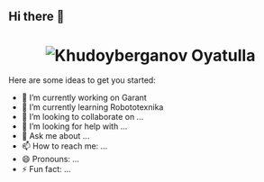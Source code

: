 ## Hi there 👋

<h1 align="center">
  <img src="https://raw.githubusercontent.com/OyatullohG24/OyatullohG24/main/images/DALL·E 2025-01-11 09.25.11 - A creative and vibrant digital artwork featuring the name 'OyatullohG24' in bold, futuristic typography. The background should have an abstract, color.webp" alt="Khudoyberganov Oyatulla" />
</h1>

Here are some ideas to get you started:

- 🔭 I’m currently working on Garant
- 🌱 I’m currently learning Robototexnika
- 👯 I’m looking to collaborate on ...
- 🤔 I’m looking for help with ...
- 💬 Ask me about ...
- 📫 How to reach me: ...
- 😄 Pronouns: ...
- ⚡ Fun fact: ...

